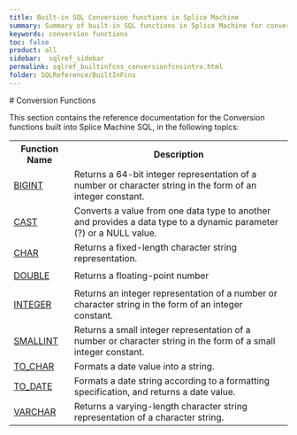 ```yaml
---
title: Built-in SQL Conversion functions in Splice Machine
summary: Summary of built-in SQL functions in Splice Machine for converting data types.
keywords: conversion functions
toc: false
product: all
sidebar:  sqlref_sidebar
permalink: sqlref_builtinfcns_conversionfcnsintro.html
folder: SQLReference/BuiltInFcns
---
```

<section>
<div class="TopicContent" data-swiftype-index="true" markdown="1">
# Conversion Functions

This section contains the reference documentation for the Conversion
functions built into Splice Machine SQL, in the following topics:

<table summary="Summary of Splice Machine SQL Conversion Functions">
                <col />
                <col />
                <tr>
                    <th>
                    Function Name
                </th>
                    <th>
                    Description
                </th>
                </tr>
                <tr>
                    <td class="CodeFont"><a href="sqlref_builtinfcns_bigint.html">BIGINT</a>
                    </td>
                    <td>
                    Returns a 64-bit integer representation of a number or character string in the form of an integer constant.
                </td>
                </tr>
                <tr>
                    <td class="CodeFont"><a href="sqlref_builtinfcns_cast.html">CAST</a>
                    </td>
                    <td>
                    Converts a value from one data type to another and provides a data type to a dynamic parameter (?) or a NULL value.
                </td>
                </tr>
                <tr>
                    <td class="CodeFont"><a href="sqlref_builtinfcns_char.html">CHAR</a>
                    </td>
                    <td>
                    Returns a fixed-length character string representation.
                </td>
                </tr>
                <tr style="height: 37px;">
                    <td class="CodeFont"><a href="sqlref_builtinfcns_double.html">DOUBLE</a>
                    </td>
                    <td>
                    Returns a floating-point number
                </td>
                </tr>
                <tr>
                    <td class="CodeFont"><a href="sqlref_builtinfcns_integer.html">INTEGER</a>
                    </td>
                    <td>
                    Returns an integer representation of a number or character string in the form of an integer constant.
                </td>
                </tr>
                <tr>
                    <td class="CodeFont"><a href="sqlref_builtinfcns_smallint.html">SMALLINT</a>
                    </td>
                    <td>
                    Returns a small integer representation of a number or character string in the form of a small integer constant.
                </td>
                </tr>
                <tr>
                    <td class="CodeFont"><a href="sqlref_builtinfcns_char.html">TO_CHAR</a>
                    </td>
                    <td>Formats a date value into a string.</td>
                </tr>
                <tr>
                    <td class="CodeFont"><a href="sqlref_builtinfcns_date.html">TO_DATE</a>
                    </td>
                    <td>Formats a date string according to a formatting specification, and returns a date value.</td>
                </tr>
                <tr>
                    <td class="CodeFont"><a href="sqlref_builtinfcns_char.html">VARCHAR</a>
                    </td>
                    <td>
                    Returns a varying-length character string representation of a character string.
                </td>
                </tr>
            </table>
</div>
</section>

